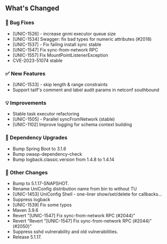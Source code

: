 <!-- Release notes generated using configuration in .github/release.yml at 5.1.17 -->

## What's Changed
### 🐞 Bug Fixes
* [UNIC-1526] - increase gnmi executor queue size
* [UNIC-1534] Swagger: fix bad types for numeric attributes (#2018)
* [UNIC-1537] - Fix failing install sync stable
* [UNIC-1547] Fix sync-from-network RPC
* [UNIC-1557] Fix MountPointListenerException
* CVE-2023-51074 stable
### ✅ New Features
* [UNIC-1533] - skip length & range constraints
* Support tailf's comment and label audit params in netconf southbound
### 💡 Improvements
* Stable task executor refactoring
* [UNIC-1505] - Parallel syncFromNetwork (stable)
* [UNIC-1102] Improve logging for schema context building
### 🔨 Dependency Upgrades
* Bump Spring Boot to 3.1.6
* Bump owasp-dependency-check
* Bump logback.classic.version from 1.4.8 to 1.4.14
### 🔧 Other Changes
* Bump to 5.1.17-SNAPSHOT.
* Rename UniConfig distribution name from bin to without TU
* [UNIC-1453] UniConfig Shell - one-liner show/set/delete for callbacks…
* Suppress logback
* [UNIC-1539] Fix some typos
* Maven 3.9.6
* Revert "[UNIC-1547] Fix sync-from-network RPC (#2044)"
* Revert "Revert "[UNIC-1547] Fix sync-from-network RPC (#2044)" (#2050)"
* Suppress sshd vulnerability and old vulnerabilities.
* Release 5.1.17.
